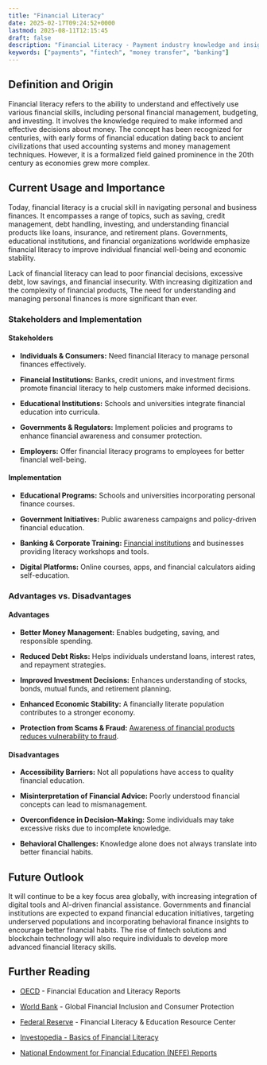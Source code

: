 ```yaml
---
title: "Financial Literacy"
date: 2025-02-17T09:24:52+0000
lastmod: 2025-08-11T12:15:45
draft: false
description: "Financial Literacy - Payment industry knowledge and insights"
keywords: ["payments", "fintech", "money transfer", "banking"]
---
```


## Definition and Origin

Financial literacy refers to the ability to understand and effectively use various financial skills, including personal financial management, budgeting, and investing. It involves the knowledge required to make informed and effective decisions about money. The concept has been recognized for centuries, with early forms of financial education dating back to ancient civilizations that used accounting systems and money management techniques. However, it is a formalized field gained prominence in the 20th century as economies grew more complex.

## Current Usage and Importance

Today, financial literacy is a crucial skill in navigating personal and business finances. It encompasses a range of topics, such as saving, credit management, debt handling, investing, and understanding financial products like loans, insurance, and retirement plans. Governments, educational institutions, and financial organizations worldwide emphasize financial literacy to improve individual financial well-being and economic stability.

Lack of financial literacy can lead to poor financial decisions, excessive debt, low savings, and financial insecurity. With increasing digitization and the complexity of financial products, The need for understanding and managing personal finances is more significant than ever.

### Stakeholders and Implementation

#### Stakeholders

- **Individuals & Consumers:** Need financial literacy to manage personal finances effectively.

- **Financial Institutions:** Banks, credit unions, and investment firms promote financial literacy to help customers make informed decisions.

- **Educational Institutions:** Schools and universities integrate financial education into curricula.

- **Governments & Regulators:** Implement policies and programs to enhance financial awareness and consumer protection.

- **Employers:** Offer financial literacy programs to employees for better financial well-being.

#### Implementation

- **Educational Programs:** Schools and universities incorporating personal finance courses.

- **Government Initiatives:** Public awareness campaigns and policy-driven financial education.

- **Banking & Corporate Training:** [Financial institutions](https://faisalkhanllc.xyz/resources/payments-wiki/f/financial-institution-fi/) and businesses providing literacy workshops and tools.

- **Digital Platforms:** Online courses, apps, and financial calculators aiding self-education.

### Advantages vs. Disadvantages

#### Advantages

- **Better Money Management:** Enables budgeting, saving, and responsible spending.

- **Reduced Debt Risks:** Helps individuals understand loans, interest rates, and repayment strategies.

- **Improved Investment Decisions:** Enhances understanding of stocks, bonds, mutual funds, and retirement planning.

- **Enhanced Economic Stability:** A financially literate population contributes to a stronger economy.

- **Protection from Scams & Fraud:** [Awareness of financial products reduces vulnerability to fraud](https://faisalkhanllc.xyz/resources/payments-wiki/f/fraud-protection/).

#### Disadvantages

- **Accessibility Barriers:** Not all populations have access to quality financial education.

- **Misinterpretation of Financial Advice:** Poorly understood financial concepts can lead to mismanagement.

- **Overconfidence in Decision-Making:** Some individuals may take excessive risks due to incomplete knowledge.

- **Behavioral Challenges:** Knowledge alone does not always translate into better financial habits.

## Future Outlook

It will continue to be a key focus area globally, with increasing integration of digital tools and AI-driven financial assistance. Governments and financial institutions are expected to expand financial education initiatives, targeting underserved populations and incorporating behavioral finance insights to encourage better financial habits. The rise of fintech solutions and blockchain technology will also require individuals to develop more advanced financial literacy skills.

## Further Reading

- [OECD](https://www.oecd.org/en/topics/financial-education.html) - Financial Education and Literacy Reports

- [World Bank](https://www.worldbank.org/en/topic/financialinclusion/overview) - Global Financial Inclusion and Consumer Protection

- [Federal Reserve](https://www.federalreserve.gov/consumerscommunities/financial-literacy.htm) - Financial Literacy & Education Resource Center

- [Investopedia - Basics of Financial Literacy](https://www.investopedia.com/financial-tips-for-young-adults-11678397)

- [National Endowment for Financial Education (NEFE) Reports](https://www.nefe.org/research/research-projects/completed-research/default.aspx)